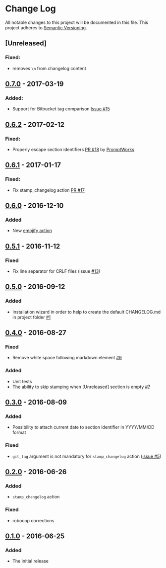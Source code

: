 # Change Log
All notable changes to this project will be documented in this file.
This project adheres to [Semantic Versioning](http://semver.org/).

## [Unreleased]
### Fixed:
- removes `\n` from changelog content

## [0.7.0] - 2017-03-19
### Added:
- Support for Bitbucket tag comparison [Issue #15](https://github.com/pajapro/fastlane-plugin-changelog/issues/15)

## [0.6.2] - 2017-02-12
### Fixed:
- Properly escape section identifiers [PR #18](https://github.com/pajapro/fastlane-plugin-changelog/pull/18) by [PromptWorks](https://www.promptworks.com/)

## [0.6.1] - 2017-01-17
### Fixed:
- Fix stamp_changelog action [PR #17](https://github.com/pajapro/fastlane-plugin-changelog/pull/17)

## [0.6.0] - 2016-12-10
### Added
- New [emojify action](https://github.com/pajapro/fastlane-plugin-changelog/blob/master/README.md#-emojify_changelog)

## [0.5.1] - 2016-11-12
### Fixed
- Fix line separator for CRLF files (issue [#13](https://github.com/pajapro/fastlane-plugin-changelog/issues/13))

## [0.5.0] - 2016-09-12
### Added
- Installation wizard in order to help to create the default CHANGELOG.md in project folder [#1](https://github.com/pajapro/fastlane-plugin-changelog/issues/1)

## [0.4.0] - 2016-08-27
### Fixed
- Remove white space following markdown element [#9](https://github.com/pajapro/fastlane-plugin-changelog/issues/9)

### Added
- Unit tests
- The ability to skip stamping when [Unreleased] section is empty [#7](https://github.com/pajapro/fastlane-plugin-changelog/issues/7)

## [0.3.0] - 2016-08-09
### Added
- Possibility to attach current date to section identifier in YYYY/MM/DD format

### Fixed
- `git_tag` argument is not mandatory for `stamp_changelog` action ([issue #5](https://github.com/pajapro/fastlane-plugin-changelog/issues/5))

## [0.2.0] - 2016-06-26
### Added
- `stamp_changelog` action

### Fixed
- robocop corrections

## [0.1.0] - 2016-06-25
### Added
- The initial release

[0.1.0]: https://github.com/pajapro/fastlane-plugin-changelog/releases/tag/v0.1.0
[0.2.0]: https://github.com/pajapro/fastlane-plugin-changelog/compare/v0.1.0...v0.2.0
[0.3.0]: https://github.com/pajapro/fastlane-plugin-changelog/compare/v0.2.0...v0.3.0
[0.4.0]: https://github.com/pajapro/fastlane-plugin-changelog/compare/v0.3.0...v0.4.0
[0.5.0]: https://github.com/pajapro/fastlane-plugin-changelog/compare/v0.4.0...v0.5.0
[0.5.1]: https://github.com/pajapro/fastlane-plugin-changelog/compare/v0.5.0...v0.5.1
[0.6.0]: https://github.com/pajapro/fastlane-plugin-changelog/compare/v0.5.1...v0.6.0
[0.6.1]: https://github.com/pajapro/fastlane-plugin-changelog/compare/v0.6.0...v0.6.1
[0.6.2]: https://github.com/pajapro/fastlane-plugin-changelog/compare/v0.6.1...v0.6.2
[0.7.0]: https://github.com/pajapro/fastlane-plugin-changelog/compare/v0.6.2...v0.7.0
